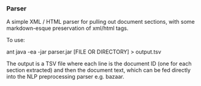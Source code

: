 ### Parser

A simple XML / HTML parser for pulling out document sections, with some markdown-esque preservation of xml/html tags.

To use:
  
  ant
  java -ea -jar parser.jar [FILE OR DIRECTORY] > output.tsv

The output is a TSV file where each line is the document ID (one for each section extracted) and then the document text, which can be fed directly into the NLP preprocessing parser e.g. bazaar.
